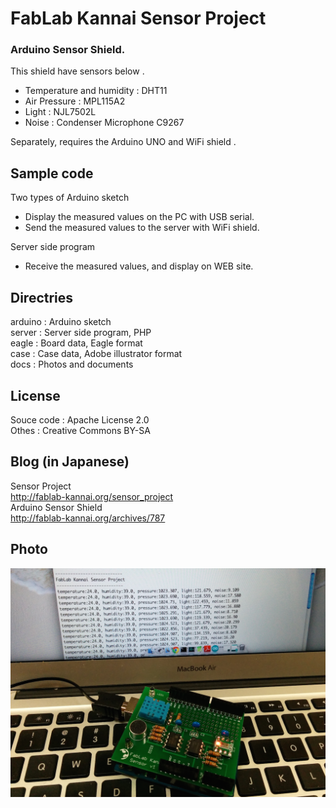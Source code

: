 FabLab Kannai Sensor Project
======

### Arduino Sensor Shield.
This shield have sensors below .<br>
- Temperature and humidity : DHT11<br>
- Air Pressure : MPL115A2<br>
- Light : NJL7502L<br>
- Noise : Condenser Microphone C9267<br>

Separately, requires the Arduino UNO and WiFi shield .<br>

## Sample code
Two types of Arduino sketch 
- Display the measured values on the PC with USB serial.
- Send the measured values to the server with WiFi shield.

Server side program
- Receive the measured values, and display on WEB site.

## Directries
arduino : Arduino sketch <br>
server : Server side program, PHP <br>
eagle : Board data, Eagle format <br>
case : Case data, Adobe illustrator format <br>
docs : Photos and documents <br>

## License
Souce code : Apache License 2.0<br>
Othes :  Creative Commons BY-SA

## Blog (in Japanese)
Sensor Project<br>
http://fablab-kannai.org/sensor_project <br>
Arduino Sensor Shield<br>
http://fablab-kannai.org/archives/787 <br>

## Photo
![photo](https://raw.githubusercontent.com/FabLabKannai/sensor/master/docs/sensor_shield_with_pc.png)
